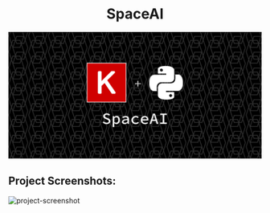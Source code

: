 <h1 align="center" id="title">SpaceAI</h1>

<p align="center"><img src="https://raw.githubusercontent.com/Snipeur060/SpaceAI/main/.github/SpaceAI.png" alt="project-image"></p>

<h2>Project Screenshots:</h2>

<img src="https://media.discordapp.net/attachments/853228421390663690/1113917087451205642/image.png?width=1885&amp;height=889" alt="project-screenshot">
